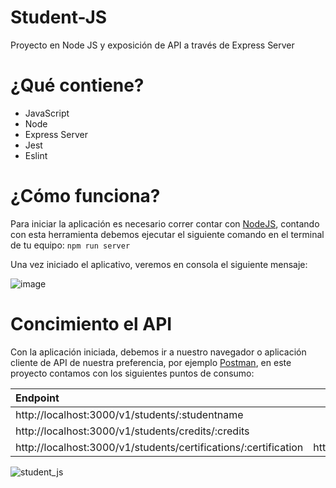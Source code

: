 # Student-JS
Proyecto en Node JS y exposición de API a través de Express Server

# ¿Qué contiene?
- JavaScript
- Node
- Express Server
- Jest
- Eslint

# ¿Cómo funciona?
Para iniciar la aplicación es necesario correr contar con [NodeJS](https://nodejs.org/es/), contando con esta herramienta debemos ejecutar el siguiente comando en el terminal de tu equipo:
`npm run server`

Una vez iniciado el aplicativo, veremos en consola el siguiente mensaje:

![image](https://user-images.githubusercontent.com/26264385/166847229-3123dc05-68c9-4ec3-9931-27e082856534.png)

# Concimiento el API
Con la aplicación iniciada, debemos ir a nuestro navegador o aplicación cliente de API de nuestra preferencia, por ejemplo [Postman](https://www.postman.com/), en este proyecto contamos con los siguientes puntos de consumo:

| Endpoint                                             | Ejemplo                                         | 
| :---                                                 |    :----:                                       |
| http://localhost:3000/v1/students/:studentname       | http://localhost:3000/v1/students/Bennett       |
| http://localhost:3000/v1/students/credits/:credits   | http://localhost:3000/v1/students/credits/900   |
| http://localhost:3000/v1/students/certifications/:certification   | http://localhost:3000/v1/students/certifications/true   |

![student_js](https://user-images.githubusercontent.com/26264385/166848347-82ce8082-2e16-4fb2-a0c5-4ad3dfa4af81.gif)
